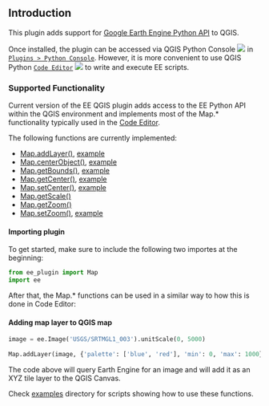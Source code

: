 ## Introduction

This plugin adds support for [Google Earth Engine Python API](https://github.com/google/earthengine-api/tree/master/python) to QGIS.

Once installed, the plugin can be accessed via QGIS Python Console ![](https://docs.qgis.org/3.4/en/_images/iconRunConsole.png) in [`Plugins > Python Console`](https://docs.qgis.org/2.18/en/docs/user_manual/plugins/python_console.html#the-interactive-console). However, it is more convenient to use QGIS Python [`Code Editor`](https://docs.qgis.org/2.18/en/docs/user_manual/plugins/python_console.html#the-code-editor)  ![](https://docs.qgis.org/3.4/en/_images/iconShowEditorConsole.png) to write and execute EE scripts.

### Supported Functionality

Current version of the EE QGIS plugin adds access to the EE Python API within the QGIS environment and implements most of the Map.* functionality typically used in the [Code Editor](https://developers.google.com/earth-engine/playground).

The following functions are currently implemented:

* [Map.addLayer()](https://developers.google.com/earth-engine/api_docs#map.addlayer), [example](../examples/map_add_features.py)
* [Map.centerObject()](https://developers.google.com/earth-engine/api_docs#map.centetrobject), [example](../examples/map_center_object.py)
* [Map.getBounds()](https://developers.google.com/earth-engine/api_docs#map.getbounds), [example](../examples/map_get_bounds.py)
* [Map.getCenter()](https://developers.google.com/earth-engine/api_docs#map.getcenter), [example](../examples/map_get_center.py)
* [Map.setCenter()](https://developers.google.com/earth-engine/api_docs#map.setcenter), [example](../examples/map_set_center.py)
* [Map.getScale()](https://developers.google.com/earth-engine/api_docs#map.getscale)
* [Map.getZoom()](https://developers.google.com/earth-engine/api_docs#map.getzoom)
* [Map.setZoom()](https://developers.google.com/earth-engine/api_docs#map.setzoom), [example](../examples/map_set_zoom.py)

#### Importing plugin

To get started, make sure to include the following two importes at the beginning:

```python
from ee_plugin import Map
import ee
```

After that, the Map.* functions can be used in a similar way to how this is done in Code Editor:

#### Adding map layer to QGIS map

```python
image = ee.Image('USGS/SRTMGL1_003').unitScale(0, 5000)
    
Map.addLayer(image, {'palette': ['blue', 'red'], 'min': 0, 'max': 1000}, 'dem', True)
```

The code above will query Earth Engine for an image and will add it as an XYZ tile layer to the QGIS Canvas. 

Check [examples](../examples) directory for scripts showing how to use these functions.

